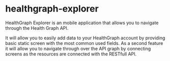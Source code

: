 healthgraph-explorer
====================

HealthGraph Explorer is an mobile application that allows you to navigate through the Health Graph API.

It will allow you to easily add data to your HealthGraph account by providing basic static screen
with the most common used fields.
As a second feature it will allow you to navigate through over the API graph by connecting screens as the resources are connected with the RESTfull API.


